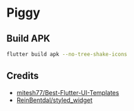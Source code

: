 # Piggy

## Build APK

```bash
flutter build apk --no-tree-shake-icons
```

## Credits

- [mitesh77/Best-Flutter-UI-Templates](https://github.com/mitesh77/Best-Flutter-UI-Templates)
- [ReinBentdal/styled_widget](https://github.com/ReinBentdal/styled_widget)
